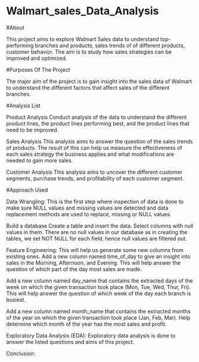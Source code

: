 # Walmart_sales_Data_Analysis

#About

This project aims to explore Walmart Sales data to understand top-performing branches and products, sales trends of of different products, customer behavior. The aim is to study how sales strategies can be improved and optimized. 

#Purposes Of The Project

The major aim of the project is to gain insight into the sales data of Walmart to understand the different factors that affect sales of the different branches.

#Analysis List

Product Analysis
Conduct analysis of the data to understand the different product lines, the product lines performing best, and the product lines that need to be improved.

Sales Analysis
This analysis aims to answer the question of the sales trends of products. The result of this can help us measure the effectiveness of each sales strategy the business applies and what modifications are needed to gain more sales.

Customer Analysis
This analysis aims to uncover the different customer segments, purchase trends, and profitability of each customer segment.

#Approach Used


Data Wrangling: This is the first step where inspection of data is done to make sure NULL values and missing values are detected and data replacement methods are used to replace, missing or NULL values.

Build a database
Create a table and insert the data.
Select columns with null values in them. There are no null values in our database as in creating the tables, we set NOT NULL for each field, hence null values are filtered out.


Feature Engineering: This will help us generate some new columns from existing ones.
Add a new column named time_of_day to give an insight into sales in the Morning, Afternoon, and Evening. This will help answer the question of which part of the day most sales are made.


Add a new column named day_name that contains the extracted days of the week on which the given transaction took place (Mon, Tue, Wed, Thur, Fri). This will help answer the question of which week of the day each branch is busiest.

Add a new column named month_name that contains the extracted months of the year on which the given transaction took place (Jan, Feb, Mar). Help determine which month of the year has the most sales and profit.


Exploratory Data Analysis (EDA): Exploratory data analysis is done to answer the listed questions and aims of this project.

Conclusion:

